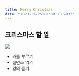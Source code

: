 ```yaml
---
title: Merry Christmas
date: "2023-12-25T01:08:23.903Z"
---
```


## 크리스마스 할 일
![](https://images.unsplash.com/photo-1609024849543-ff59df361d08?q=80&w=1000&auto=format&fit=crop&ixlib=rb-4.0.3&ixid=M3wxMjA3fDB8MHxzZWFyY2h8Mnx8Y2hyaXN0bWFzJTIwdHJlZXxlbnwwfHwwfHx8MA%3D%3D)

- 캐롤 부르기
- 칠면조 먹기
- 강의 듣기
